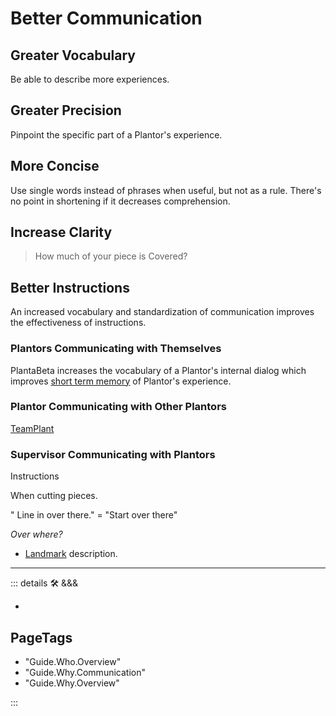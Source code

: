 
# <beta>Better Communication</beta>

## Greater Vocabulary

Be able to describe more experiences.

## Greater Precision

Pinpoint the specific part of a Plantor's experience.

## More Concise

Use single words instead of phrases when useful, but not as a rule. There's no point in shortening if it decreases comprehension.

## Increase Clarity
>
> How much of your piece is Covered?

## Better Instructions

An increased vocabulary and standardization of communication improves the effectiveness of instructions.

### Plantors Communicating with Themselves

PlantaBeta increases the vocabulary of a Plantor's internal dialog which improves [short term memory](/encyclopedia/ANIMA/Memory/ShortTermMemory) of Plantor's experience.

### Plantor Communicating with Other Plantors

[TeamPlant](/encyclopedia/Via/TeamPlant/Overview)

### Supervisor Communicating with Plantors

Instructions

When cutting pieces.

" Line in over there." = "Start over there"

*Over where?*

- [Landmark](/encyclopedia/Via/ViaGeometry/ViaPoint/Overview) description.

---

<!-- =================================================== -->
<!-- =================================================== -->
<!-- =================================================== -->
<!-- =================================================== -->
<!-- =================================================== -->
::: details 🛠 &&&

-

<h2>PageTags</h2>

- "Guide.Who.Overview"
- "Guide.Why.Communication"
- "Guide.Why.Overview"

:::
